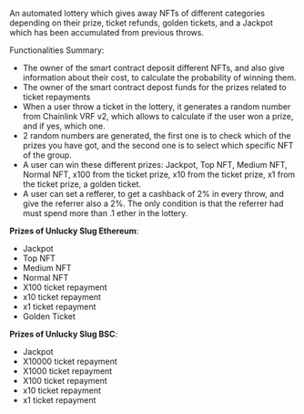 An automated lottery which gives away NFTs of different categories depending on their prize, ticket refunds, golden tickets, and a Jackpot which has been accumulated from previous throws.

Functionalities Summary:
- The owner of the smart contract deposit different NFTs, and also give information about their cost, to calculate the probability of winning them.
- The owner of the smart contract depost funds for the prizes related to ticket repayments
- When a user throw a ticket in the lottery, it generates a random number from Chainlink VRF v2, which allows to calculate if the user won a prize, and if yes, which one.
- 2 random numbers are generated, the first one is to check which of the prizes you have got, and the second one is to select which specific NFT of the group.
- A user can win these different prizes: Jackpot, Top NFT, Medium NFT, Normal NFT, x100 from the ticket prize, x10 from the ticket prize, x1 from the ticket prize, a golden ticket.
- A user can set a refferer, to get a cashback of 2% in every throw, and give the referrer also a 2%. The only condition is that the referrer had must spend more than .1 ether in the lottery.

**Prizes of Unlucky Slug Ethereum**:
- Jackpot 
- Top NFT
- Medium NFT
- Normal NFT
- X100 ticket repayment
- x10 ticket repayment
- x1 ticket repayment
- Golden Ticket

**Prizes of Unlucky Slug BSC**:
- Jackpot 
- X10000 ticket repayment
- X1000 ticket repayment
- X100 ticket repayment
- x10 ticket repayment
- x1 ticket repayment


